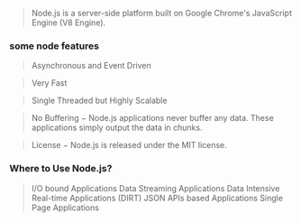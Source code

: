 
> Node.js is a server-side platform built on Google Chrome's JavaScript Engine (V8 Engine).

### some node features

> Asynchronous and Event Driven

> Very Fast 

> Single Threaded but Highly Scalable 

> No Buffering − Node.js applications never buffer any data. These applications simply output the data in chunks.

> License − Node.js is released under the MIT license.

### Where to Use Node.js?

   > I/O bound Applications
   > Data Streaming Applications
   > Data Intensive Real-time Applications (DIRT)
   > JSON APIs based Applications
   > Single Page Applications
